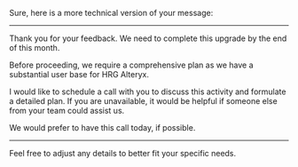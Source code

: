 Sure, here is a more technical version of your message:

---

Thank you for your feedback. We need to complete this upgrade by the end of this month. 

Before proceeding, we require a comprehensive plan as we have a substantial user base for HRG Alteryx. 

I would like to schedule a call with you to discuss this activity and formulate a detailed plan. If you are unavailable, it would be helpful if someone else from your team could assist us.

We would prefer to have this call today, if possible.

---

Feel free to adjust any details to better fit your specific needs.
